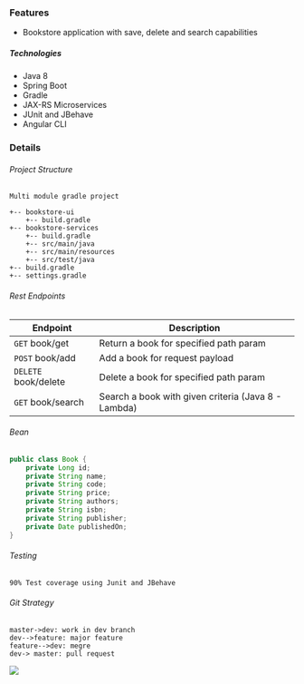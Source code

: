 ### Features

- Bookstore application with save, delete and search capabilities

##### Technologies

- Java 8
- Spring Boot
- Gradle
- JAX-RS Microservices
- JUnit and JBehave
- Angular CLI

                    
### Details

###### Project Structure

`Multi module gradle project`
```
+-- bookstore-ui
	+-- build.gradle
+-- bookstore-services
	+-- build.gradle
	+-- src/main/java
	+-- src/main/resources
	+-- src/test/java
+-- build.gradle
+-- settings.gradle
```
###### Rest Endpoints

| Endpoint | Description|
| -------------| ------------------------------ |
| `GET`  book/get | Return a book for specified path param |
| `POST` book/add | Add a book for request payload |
| `DELETE` book/delete | Delete a book for specified path param      |
| `GET` book/search | Search a book with given criteria (Java 8 - Lambda)  |

###### Bean

```java
public class Book {
	private Long id;
	private String name;
	private String code;
	private String price;
	private String authors;
	private String isbn;
	private String publisher;
	private Date publishedOn;
}
```

###### Testing

`90% Test coverage using Junit and JBehave`

###### Git Strategy

```seq
master->dev: work in dev branch
dev-->feature: major feature
feature-->dev: megre
dev-> master: pull request
```

![](https://nvie.com/img/git-model@2x.png)
